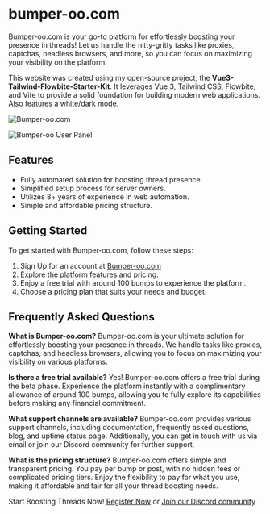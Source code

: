 # bumper-oo.com
Bumper-oo.com is your go-to platform for effortlessly boosting your presence in threads! Let us handle the nitty-gritty tasks like proxies, captchas, headless browsers, and more, so you can focus on maximizing your visibility on the platform.

This website was created using my open-source project, the **Vue3-Tailwind-Flowbite-Starter-Kit**. It leverages Vue 3, Tailwind CSS, Flowbite, and Vite to provide a solid foundation for building modern web applications. Also features a white/dark mode.

![Bumper-oo.com](https://i.imgur.com/QS8gesY.png)

![Bumper-oo User Panel](https://i.imgur.com/gkWsPUO.png)

## Features

- Fully automated solution for boosting thread presence.
- Simplified setup process for server owners.
- Utilizes 8+ years of experience in web automation.
- Simple and affordable pricing structure.

## Getting Started

To get started with Bumper-oo.com, follow these steps:

1. Sign Up for an account at [Bumper-oo.com](https://bumper-oo.com/signup)
2. Explore the platform features and pricing.
3. Enjoy a free trial with around 100 bumps to experience the platform.
4. Choose a pricing plan that suits your needs and budget.

## Frequently Asked Questions

**What is Bumper-oo.com?**
Bumper-oo.com is your ultimate solution for effortlessly boosting your presence in threads. We handle tasks like proxies, captchas, and headless browsers, allowing you to focus on maximizing your visibility on various platforms.

**Is there a free trial available?**
Yes! Bumper-oo.com offers a free trial during the beta phase. Experience the platform instantly with a complimentary allowance of around 100 bumps, allowing you to fully explore its capabilities before making any financial commitment.

**What support channels are available?**
Bumper-oo.com provides various support channels, including documentation, frequently asked questions, blog, and uptime status page. Additionally, you can get in touch with us via email or join our Discord community for further support.

**What is the pricing structure?**
Bumper-oo.com offers simple and transparent pricing. You pay per bump or post, with no hidden fees or complicated pricing tiers. Enjoy the flexibility to pay for what you use, making it affordable and fair for all your thread boosting needs.

Start Boosting Threads Now!
[Register Now](https://bumper-oo.com/) or [Join our Discord community](https://discord.gg/7uV6H4XHFM)
